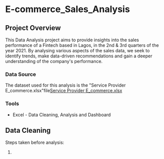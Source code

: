 # E-commerce_Sales_Analysis

## Project Overview
This Data Analysis project aims to provide insights into the sales performance of a Fintech based in Lagos, in the 2nd & 3rd quarters of the year 2021. By analysing various aspects of the sales data, we seek to identify trends, make data-driven recommendations and gain a deeper understanding of the company's performance.

### Data Source
The dataset used for this analysis is the "Service Provider E_commerce.xlsx"file[Service Provider E_commerce.xlsx](https://github.com/user-attachments/files/22247151/Service.Provider.E_commerce.xlsx)

### Tools

- Excel - Data Cleaning, Analysis and Dashboard



 ## Data Cleaning
 Steps taken before analysis:

 1.
